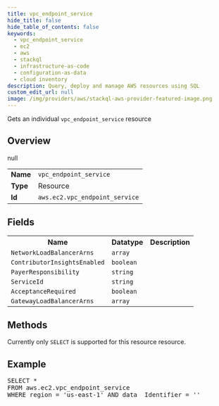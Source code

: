 ```yaml
---
title: vpc_endpoint_service
hide_title: false
hide_table_of_contents: false
keywords:
  - vpc_endpoint_service
  - ec2
  - aws
  - stackql
  - infrastructure-as-code
  - configuration-as-data
  - cloud inventory
description: Query, deploy and manage AWS resources using SQL
custom_edit_url: null
image: /img/providers/aws/stackql-aws-provider-featured-image.png
---
```

Gets an individual <code>vpc_endpoint_service</code> resource

## Overview
<table><tbody>
<tr><td><b>Name</b></td><td><code>vpc_endpoint_service</code></td></tr>
<tr><td><b>Type</b></td><td>Resource</td></tr>
null
<tr><td><b>Id</b></td><td><code>aws.ec2.vpc_endpoint_service</code></td></tr>
</tbody></table>

## Fields
<table><tbody>
<tr><th>Name</th><th>Datatype</th><th>Description</th></tr>
<tr><td><code>NetworkLoadBalancerArns</code></td><td><code>array</code></td><td></td></tr><tr><td><code>ContributorInsightsEnabled</code></td><td><code>boolean</code></td><td></td></tr><tr><td><code>PayerResponsibility</code></td><td><code>string</code></td><td></td></tr><tr><td><code>ServiceId</code></td><td><code>string</code></td><td></td></tr><tr><td><code>AcceptanceRequired</code></td><td><code>boolean</code></td><td></td></tr><tr><td><code>GatewayLoadBalancerArns</code></td><td><code>array</code></td><td></td></tr>
</tbody></table>

## Methods
Currently only <code>SELECT</code> is supported for this resource resource.

## Example
<pre>
SELECT * 
FROM aws.ec2.vpc_endpoint_service
WHERE region = 'us-east-1' AND data__Identifier = '<ServiceId>'
</pre>
